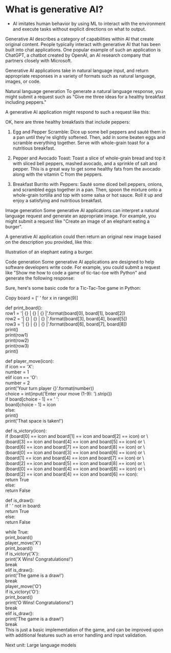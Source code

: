 # What is generative AI?
* AI imitates human behavior by using ML to interact with the environment and execute tasks without explicit directions on what to output.

Generative AI describes a category of capabilities within AI that create original content. People typically interact with generative AI that has been built into chat applications. One popular example of such an application is ChatGPT, a chatbot created by OpenAI, an AI research company that partners closely with Microsoft.

Generative AI applications take in natural language input, and return appropriate responses in a variety of formats such as natural language, images, or code.

Natural language generation
To generate a natural language response, you might submit a request such as "Give me three ideas for a healthy breakfast including peppers."

A generative AI application might respond to such a request like this:

OK, here are three healthy breakfasts that include peppers:

1. Egg and Pepper Scramble: Dice up some bell peppers and sauté them in a pan until they're slightly softened. Then, add in some beaten eggs and scramble everything together. Serve with whole-grain toast for a nutritious breakfast.

2. Pepper and Avocado Toast: Toast a slice of whole-grain bread and top it with sliced bell peppers, mashed avocado, and a sprinkle of salt and pepper. This is a great way to get some healthy fats from the avocado along with the vitamin C from the peppers.

3. Breakfast Burrito with Peppers: Sauté some diced bell peppers, onions, and scrambled eggs together in a pan. Then, spoon the mixture onto a whole-grain tortilla and top with some salsa or hot sauce. Roll it up and enjoy a satisfying and nutritious breakfast.

Image generation
Some generative AI applications can interpret a natural language request and generate an appropriate image. For example, you might submit a request like "Create an image of an elephant eating a burger".

A generative AI application could then return an original new image based on the description you provided, like this:

Illustration of an elephant eating a burger.

Code generation
Some generative AI applications are designed to help software developers write code. For example, you could submit a request like "Show me how to code a game of tic-tac-toe with Python" and generate the following response:

Sure, here's some basic code for a Tic-Tac-Toe game in Python:


Copy
board = [' ' for x in range(9)]  
  
def print_board():  
    row1 = '| {} | {} | {} |'.format(board[0], board[1], board[2])  
    row2 = '| {} | {} | {} |'.format(board[3], board[4], board[5])  
    row3 = '| {} | {} | {} |'.format(board[6], board[7], board[8])  
    print()  
    print(row1)  
    print(row2)  
    print(row3)  
    print()  
  
def player_move(icon):  
    if icon == 'X':  
        number = 1  
    elif icon == 'O':  
        number = 2  
    print('Your turn player {}'.format(number))  
    choice = int(input('Enter your move (1-9): ').strip())  
    if board[choice - 1] == ' ':  
        board[choice - 1] = icon  
    else:  
        print()  
        print('That space is taken!')  
  
def is_victory(icon):  
    if (board[0] == icon and board[1] == icon and board[2] == icon) or \  
       (board[3] == icon and board[4] == icon and board[5] == icon) or \  
       (board[6] == icon and board[7] == icon and board[8] == icon) or \  
       (board[0] == icon and board[3] == icon and board[6] == icon) or \  
       (board[1] == icon and board[4] == icon and board[7] == icon) or \  
       (board[2] == icon and board[5] == icon and board[8] == icon) or \  
       (board[0] == icon and board[4] == icon and board[8] == icon) or \  
       (board[2] == icon and board[4] == icon and board[6] == icon):  
        return True  
    else:  
        return False  
  
def is_draw():  
    if ' ' not in board:  
        return True  
    else:  
        return False  
  
while True:  
    print_board()  
    player_move('X')  
    print_board()  
    if is_victory('X'):  
        print('X Wins! Congratulations!')  
        break  
    elif is_draw():  
        print('The game is a draw!')  
        break  
    player_move('O')  
    if is_victory('O'):  
        print_board()  
        print('O Wins! Congratulations!')  
        break  
    elif is_draw():  
        print('The game is a draw!')  
        break  
This is just a basic implementation of the game, and can be improved upon with additional features such as error handling and input validation.

Next unit: Large language models
